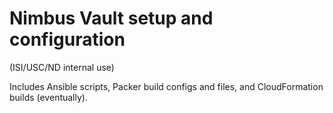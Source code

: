 # Nimbus Vault setup and configuration

(ISI/USC/ND internal use)

Includes Ansible scripts, Packer build configs and files, and CloudFormation builds (eventually).
